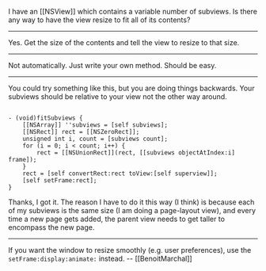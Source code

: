 I have an [[NSView]] which contains a variable number of subviews. Is there any way to have the view resize to fit all of its contents?

----

Yes. Get the size of the contents and tell the view to resize to that size.

----

Not automatically.  Just write your own method.  Should be easy.

----

You could try something like this, but you are doing things backwards. Your subviews should be relative to your view not the other way around. 

<code>
- (void)fitSubviews {
	[[NSArray]] ''subviews = [self subviews];
	[[NSRect]] rect = [[NSZeroRect]];
	unsigned int i, count = [subviews count];
	for (i = 0; i < count; i++) {
		rect = [[NSUnionRect]](rect, [[subviews objectAtIndex:i] frame]);
	}
	rect = [self convertRect:rect toView:[self superview]];
	[self setFrame:rect];
}
</code>

Thanks, I got it. The reason I have to do it this way (I think) is because each of my subviews is the same size (I am doing a page-layout view), and every time a new page gets added, the parent view needs to get taller to encompass the new page.

----

If you want the window to resize smoothly (e.g. user preferences), use the <code>setFrame:display:animate:</code> instead. -- [[BenoitMarchal]]